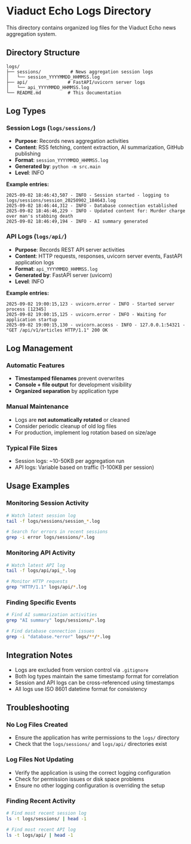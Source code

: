 # Viaduct Echo Logs Directory

This directory contains organized log files for the Viaduct Echo news aggregation system.

## Directory Structure

```
logs/
├── sessions/           # News aggregation session logs
│   └── session_YYYYMMDD_HHMMSS.log
├── api/               # FastAPI/uvicorn server logs
│   └── api_YYYYMMDD_HHMMSS.log
└── README.md          # This documentation
```

## Log Types

### Session Logs (`logs/sessions/`)
- **Purpose**: Records news aggregation activities
- **Content**: RSS fetching, content extraction, AI summarization, GitHub publishing
- **Format**: `session_YYYYMMDD_HHMMSS.log`
- **Generated by**: `python -m src.main`
- **Level**: INFO

**Example entries:**
```
2025-09-02 18:46:43,507 - INFO - Session started - logging to logs/sessions/session_20250902_184643.log
2025-09-02 18:46:44,312 - INFO - Database connection established  
2025-09-02 18:46:46,229 - INFO - Updated content for: Murder charge over man's stabbing death
2025-09-02 18:46:49,194 - INFO - AI summary generated
```

### API Logs (`logs/api/`)
- **Purpose**: Records REST API server activities
- **Content**: HTTP requests, responses, uvicorn server events, FastAPI application logs
- **Format**: `api_YYYYMMDD_HHMMSS.log`
- **Generated by**: FastAPI server (uvicorn)
- **Level**: INFO

**Example entries:**
```
2025-09-02 19:00:15,123 - uvicorn.error - INFO - Started server process [12345]
2025-09-02 19:00:15,125 - uvicorn.error - INFO - Waiting for application startup
2025-09-02 19:00:15,130 - uvicorn.access - INFO - 127.0.0.1:54321 - "GET /api/v1/articles HTTP/1.1" 200 OK
```

## Log Management

### Automatic Features
- **Timestamped filenames** prevent overwrites
- **Console + file output** for development visibility
- **Organized separation** by application type

### Manual Maintenance
- Logs are **not automatically rotated** or cleaned
- Consider periodic cleanup of old log files
- For production, implement log rotation based on size/age

### Typical File Sizes
- Session logs: ~10-50KB per aggregation run
- API logs: Variable based on traffic (1-100KB per session)

## Usage Examples

### Monitoring Session Activity
```bash
# Watch latest session log
tail -f logs/sessions/session_*.log

# Search for errors in recent sessions
grep -i error logs/sessions/*.log
```

### Monitoring API Activity  
```bash
# Watch latest API log
tail -f logs/api/api_*.log

# Monitor HTTP requests
grep "HTTP/1.1" logs/api/*.log
```

### Finding Specific Events
```bash
# Find AI summarization activities
grep "AI summary" logs/sessions/*.log

# Find database connection issues
grep -i "database.*error" logs/**/*.log
```

## Integration Notes

- Logs are excluded from version control via `.gitignore`
- Both log types maintain the same timestamp format for correlation
- Session and API logs can be cross-referenced using timestamps
- All logs use ISO 8601 datetime format for consistency

## Troubleshooting

### No Log Files Created
- Ensure the application has write permissions to the `logs/` directory
- Check that the `logs/sessions/` and `logs/api/` directories exist

### Log Files Not Updating
- Verify the application is using the correct logging configuration
- Check for permission issues or disk space problems
- Ensure no other logging configuration is overriding the setup

### Finding Recent Activity
```bash
# Find most recent session log
ls -t logs/sessions/ | head -1

# Find most recent API log  
ls -t logs/api/ | head -1
```